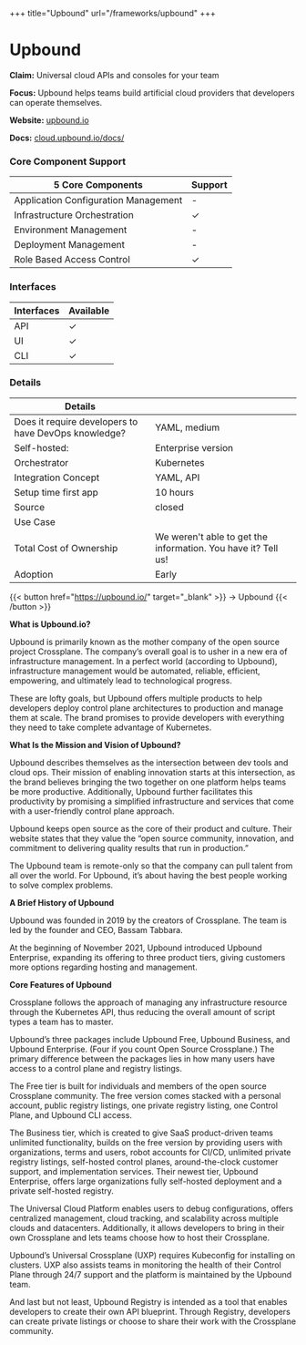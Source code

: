 +++
title="Upbound"
url="/frameworks/upbound"
+++

# Upbound

**Claim:** Universal cloud APIs and consoles for your team

**Focus:** Upbound helps teams build artificial cloud providers that developers can operate themselves. 

**Website:** [upbound.io](https://upbound.io/)

**Docs:** [cloud.upbound.io/docs/](https://cloud.upbound.io/docs/)

### Core Component Support
| 5 Core Components | Support |
| --- | ----------- |
| Application Configuration Management | - |
| Infrastructure Orchestration | ✓ |
| Environment Management | - |
| Deployment Management | - |
| Role Based Access Control | ✓


### Interfaces
| Interfaces | Available |
| --- | ----------- |
| API | ✓ |
| UI | ✓ |
| CLI | ✓ |



### Details
| Details |  |
| --- | ----------- |
| Does it require developers to have DevOps knowledge? | YAML, medium |
| Self-hosted: | Enterprise version |
| Orchestrator | Kubernetes |
| Integration Concept | YAML, API |
| Setup time first app | 10 hours |
| Source | closed |
| Use Case |  |
| Total Cost of Ownership | We weren't able to get the information. You have it? Tell us! |
| Adoption | Early |


{{< button href="https://upbound.io/" target="_blank" >}}
-> Upbound
{{< /button >}}  

**What is Upbound.io?**

Upbound is primarily known as the mother company of the open source project Crossplane. The company’s overall goal is to usher in a new era of infrastructure management. In a perfect world (according to Upbound), infrastructure management would be automated, reliable, efficient, empowering, and ultimately lead to technological progress.

These are lofty goals, but Upbound offers multiple products to help developers deploy control plane architectures to production and manage them at scale. The brand promises to provide developers with everything they need to take complete advantage of Kubernetes. 

**What Is the Mission and Vision of Upbound?**

Upbound describes themselves as the intersection between dev tools and cloud ops. Their mission of enabling innovation starts at this intersection, as the brand believes bringing the two together on one platform helps teams be more productive. Additionally, Upbound further facilitates this productivity by promising a simplified infrastructure and services that come with a user-friendly control plane approach.

Upbound keeps open source as the core of their product and culture. Their website states that they value the “open source community, innovation, and commitment to delivering quality results that run in production.” 

The Upbound team is remote-only so that the company can pull talent from all over the world. For Upbound, it’s about having the best people working to solve complex problems. 

**A Brief History of Upbound**

Upbound was founded in 2019 by the creators of Crossplane. The team is led by the founder and CEO, Bassam Tabbara. 

At the beginning of November 2021, Upbound introduced Upbound Enterprise, expanding its offering to three product tiers, giving customers more options regarding hosting and management. 

**Core Features of Upbound**

Crossplane follows the approach of managing any infrastructure resource through the Kubernetes API, thus reducing the overall amount of script types a team has to master. 

Upbound’s three packages include Upbound Free, Upbound Business, and Upbound Enterprise. (Four if you count Open Source Crossplane.) The primary difference between the packages lies in how many users have access to a control plane and registry listings.

The Free tier is built for individuals and members of the open source Crossplane community. The free version comes stacked with a personal account, public registry listings, one private registry listing, one Control Plane, and Upbound CLI access. 

The Business tier, which is created to give SaaS product-driven teams unlimited functionality, builds on the free version by providing users with organizations, terms and users, robot accounts for CI/CD, unlimited private registry listings, self-hosted control planes, around-the-clock customer support, and implementation services. Their newest tier, Upbound Enterprise, offers large organizations fully self-hosted deployment and a private self-hosted registry.

The Universal Cloud Platform enables users to debug configurations, offers centralized management, cloud tracking, and scalability across multiple clouds and datacenters. Additionally, it allows developers to bring in their own Crossplane and lets teams choose how to host their Crossplane.

Upbound’s Universal Crossplane (UXP) requires Kubeconfig for installing on clusters. UXP also assists teams in monitoring the health of their Control Plane through 24/7 support and the platform is maintained by the Upbound team.

And last but not least, Upbound Registry is intended as a tool that enables developers to create their own API blueprint. Through Registry, developers can create private listings or choose to share their work with the Crossplane community. 
